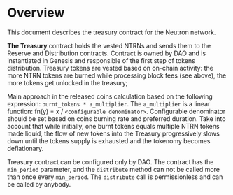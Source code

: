 # Overview

This document describes the treasury contract for the Neutron network.

**The Treasury** contract holds the vested NTRNs and sends them to the Reserve and Distribution contracts. Contract is owned by DAO and is instantiated in Genesis and responsible of the first step of tokens distribution. Treasury tokens are vested based on on-chain activity: the more NTRN tokens are burned while processing block fees (see above), the more tokens get unlocked in the treasury; 

Main approach in the released coins calculation based on the following expression: `burnt_tokens * a_multiplier`. The `a_multiplier` is a linear function: fn(y) = x / `<configurable denominator>`. Configurable denominator should be set based on coins burning rate and preferred duration. Take into account that while initially, one burnt tokens equals multiple NTRN tokens made liquid, the flow of new tokens into the Treasury progressively slows down until the tokens supply is exhausted and the tokenomy becomes deflationary.

Treasury contract can be configured only by DAO. The contract has the `min_period` parameter, and the `distribute` method can not be called more than once every `min_period`. The `distribute` call is permissionless and can be called by anybody.
